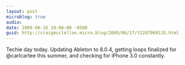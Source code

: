 ```yaml
---
layout: post
microblog: true
audio: 
date: 2009-06-16 19:00:00 -0500
guid: http://craigmcclellan.micro.blog/2009/06/17/t2207069135.html
---
```

Techie day today.  Updating Ableton to 8.0.4, getting loops finalized for @carlcartee this summer, and checking for iPhone 3.0 constantly.
